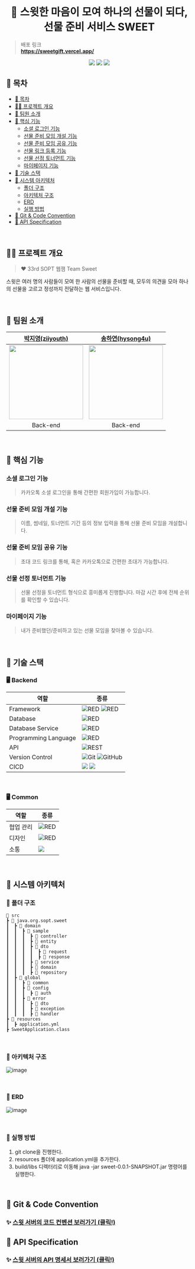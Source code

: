 <div align="center">
<H1>🍭 스윗한 마음이 모여 하나의 선물이 되다, <br/>선물 준비 서비스 SWEET</H1>
</div>

> 배포 링크 <br />
> **https://sweetgift.vercel.app/**

<div align="center">
      <a href="https://hits.seeyoufarm.com"><img src="https://hits.seeyoufarm.com/api/count/incr/badge.svg?url=https%3A%2F%2Fgithub.com%2FSWEET-DEVELOPERS%2Fsweet-server&count_bg=%23FF2176&title_bg=%23555555&icon=&icon_color=%23E7E7E7&title=hits&edge_flat=false"/></a>
      <img src="https://img.shields.io/github/issues-raw/SWEET-DEVELOPERS/sweet-server?color=2379C83D">
      <img src="https://img.shields.io/github/issues-closed-raw/SWEET-DEVELOPERS/sweet-server?color=176842">
</div>

## 📄 목차

- [📄 목차](#-목차)
- [✍🏻 프로젝트 개요](#-프로젝트-개요)
- [🥰 팀원 소개](#-팀원-소개)
- [🍭 핵심 기능](#-핵심-기능)
  - [소셜 로그인 기능](#-소셜-로그인-기능)
  - [선물 준비 모임 개설 기능](#-선물-준비-모임-개설-기능)
  - [선물 준비 모임 공유 기능](#-선물-준비-모임-공유-기능)
  - [선물 링크 등록 기능](#-선물-링크-등록-기능)
  - [선물 선정 토너먼트 기능](#-선물-선정-토너먼트-기능)
  - [마이페이지 기능](#-마이페이지-기능)
- [🍪 기술 스택](#️-기술-스택)
- [🦾 시스템 아키텍처](#️-시스템-아키텍처)
  - [폴더 구조](#-폴더-구조)
  - [아키텍처 구조](#-아키텍처-구조)
  - [ERD](#-erd)
  - [실행 방법](#-실행-방법)
- [🍰 Git & Code Convention](#-git--code-convention)
- [🍩 API Specification](#-api-specification)

<br />

## ✍🏻 프로젝트 개요
> ❤️ 33rd SOPT 웹잼 Team Sweet

스윗은 여러 명의 사람들이 모여 한 사람의 선물을 준비할 때, 모두의 의견을 모아 하나의 선물을 고르고 정성까지 전달하는 웹 서비스입니다.

<br />


## 🥰 팀원 소개
| [박지영(ziiyouth)](https://github.com/ziiyouth) | [송하연(hysong4u)](https://github.com/hysong4u) |
| :--------: | :--------: |
| <img src="https://github.com/ziiyouth.png" width="200px"/> | <img src="https://github.com/hysong4u.png" width="200px"/> |
| Back-end | Back-end |

<br />

## 🍭 핵심 기능

### 소셜 로그인 기능

> 카카오톡 소셜 로그인을 통해 간편한 회원가입이 가능합니다.

### 선물 준비 모임 개설 기능

> 이름, 썸네일, 토너먼트 기간 등의 정보 입력을 통해 선물 준비 모임을 개설합니다.

### 선물 준비 모임 공유 기능
> 초대 코드 링크를 통해, 혹은 카카오톡으로 간편한 초대가 가능합니다.

### 선물 선정 토너먼트 기능
> 선물 선정을 토너먼트 형식으로 흥미롭게 진행합니다. 마감 시간 후에 전체 순위를 확인할 수 있습니다.

### 마이페이지 기능
> 내가 준비했던/준비하고 있는 선물 모임을 찾아볼 수 있습니다.

</aside>
<br />

## 🍪 기술 스택
### 🖥 Backend

|역할|종류|
|-|-|
|Framework|<img alt="RED" src ="https://img.shields.io/badge/SPRING-6DB33F.svg?&style=for-the-badge&logo=Spring&logoColor=white"/> <img alt="RED" src ="https://img.shields.io/badge/SPRING Boot-6DB33F.svg?&style=for-the-badge&logo=SpringBoot&logoColor=white"/>|
|Database|<img alt="RED" src ="https://img.shields.io/badge/Mysql-003545.svg?&style=for-the-badge&logo=Mysql&logoColor=white"/>|
|Database Service|<img alt="RED" src ="https://img.shields.io/badge/Amazon Rds-527FFF.svg?&style=for-the-badge&logo=AmazonRds&logoColor=white"/>|
|Programming Language|<img alt="RED" src ="https://img.shields.io/badge/JAVA-004027.svg?&style=for-the-badge&logo=Jameson&logoColor=white"/>|
|API|![REST](https://img.shields.io/badge/Rest-4B3263?style=for-the-badge&logo=rest&logoColor=white)                                     
|Version Control|![Git](https://img.shields.io/badge/git-%23F05033.svg?style=for-the-badge&logo=git&logoColor=white) ![GitHub](https://img.shields.io/badge/github-%23121011.svg?style=for-the-badge&logo=github&logoColor=white) |
|CICD|<img src="https://img.shields.io/badge/Docker-2496ED?&logo=Docker&style=for-the-badge&logoColor=white"> <img src="https://img.shields.io/badge/GitHub Actions-000000?logo=github-actions&style=for-the-badge">|
<br />

### 🖥 Common
|역할|종류|
|-|-|
|협업 관리|<img alt="RED" src ="https://img.shields.io/badge/Notion-000000.svg?&style=for-the-badge&logo=Notion&logoColor=white"/> |
|디자인|<img alt="RED" src ="https://img.shields.io/badge/Figma-F24E1E.svg?&style=for-the-badge&logo=Figma&logoColor=white"/>|
|소통|<img src="https://img.shields.io/badge/Discord-5865F2?logo=Discord&style=for-the-badge&logoColor=ffffff">

<br />


## 🦾 시스템 아키텍처


### 📂 폴더 구조
```
📂 src
┣ 📂 java.org.sopt.sweet
┃  ┣ 📂 domain
┃  ┃  ┣ 📂 sample
┃  ┃  ┃  ┣ 📂 controller
┃  ┃  ┃  ┣ 📂 entity
┃  ┃  ┃  ┣ 📂 dto
┃  ┃  ┃  ┃  ┣ 📂 request
┃  ┃  ┃  ┃  ┣ 📂 response
┃  ┃  ┃  ┣ 📂 service
┃  ┃  ┃  ┣ 📂 domain
┃  ┃  ┃  ┣ 📂 repository
┃  ┣ 📂 global
┃  ┃  ┣ 📂 common
┃  ┃  ┣ 📂 config
┃  ┃  ┃  ┣ 📂 auth
┃  ┃  ┣ 📂 error
┃  ┃  ┃  ┣ 📂 dto
┃  ┃  ┃  ┣ 📂 exception
┃  ┃  ┃  ┣ 📂 handler
┣ 📂 resources
┃  ┣ application.yml
┣ SweetApplication.class
```

<br />

### 📂 아키텍처 구조
![image](https://github.com/SWEET-DEVELOPERS/sweet-server/assets/101448999/132e84f1-2d6a-450c-bf8e-69b875f86f45)

<br />

### 📢 ERD
![image](https://github.com/SWEET-DEVELOPERS/sweet-server/assets/101448999/af20b047-de05-4009-86db-1d177b1a46ff)

<br />

### 📢 실행 방법
1. git clone을 진행한다.
2. resources 폴더에 application.yml을 추가한다.
3. build/libs 디렉터리로 이동해 java -jar sweet-0.0.1-SNAPSHOT.jar 명령어를 실행한다.

<br />

## 🍰 Git & Code Convention
### ✨ [ 스윗 서버의 코드 컨벤션 보러가기 (클릭!) ](https://walnut-stinger-e4f.notion.site/Server-Convention-2b3b398212204f819d2abd3480e915c5?pvs=4)


## 🍩 API Specification
### ✨ [ 스윗 서버의 API 명세서 보러가기 (클릭!) ]()
